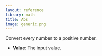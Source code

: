 ```yaml
---
layout: reference
library: math
title: Abs
image: generic.png
---
```

Convert every number to a positive number.

* **Value**: The input value.
